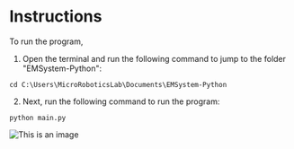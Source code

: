 # Instructions

To run the program,
1. Open the terminal and run the following command to jump to the folder "EMSystem-Python":

`cd C:\Users\MicroRoboticsLab\Documents\EMSystem-Python`

2. Next, run the following command to run the program:

`python main.py`

![This is an image](https://myoctocat.com/assets/images/base-octocat.svg)
